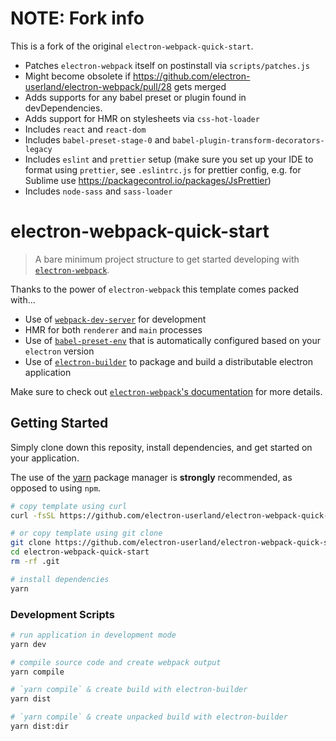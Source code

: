 # NOTE: Fork info

This is a fork of the original `electron-webpack-quick-start`.

- Patches `electron-webpack` itself on postinstall via `scripts/patches.js` 
- Might become obsolete if https://github.com/electron-userland/electron-webpack/pull/28 gets merged
- Adds supports for any babel preset or plugin found in devDependencies. 
- Adds support for HMR on stylesheets via `css-hot-loader`
- Includes `react` and `react-dom`
- Includes `babel-preset-stage-0` and `babel-plugin-transform-decorators-legacy`
- Includes `eslint` and `prettier` setup (make sure you set up your IDE to format using `prettier`, see `.eslintrc.js` for prettier config, e.g. for Sublime use https://packagecontrol.io/packages/JsPrettier)
- Includes `node-sass` and `sass-loader`

# electron-webpack-quick-start
> A bare minimum project structure to get started developing with [`electron-webpack`](https://github.com/electron-userland/electron-webpack).

Thanks to the power of `electron-webpack` this template comes packed with...

* Use of [`webpack-dev-server`](https://github.com/webpack/webpack-dev-server) for development
* HMR for both `renderer` and `main` processes
* Use of [`babel-preset-env`](https://github.com/babel/babel-preset-env) that is automatically configured based on your `electron` version
* Use of [`electron-builder`](https://github.com/electron-userland/electron-builder) to package and build a distributable electron application

Make sure to check out [`electron-webpack`'s documentation](https://webpack.electron.build/) for more details.

## Getting Started
Simply clone down this reposity, install dependencies, and get started on your application.

The use of the [yarn](https://yarnpkg.com/) package manager is **strongly** recommended, as opposed to using `npm`.

```bash
# copy template using curl
curl -fsSL https://github.com/electron-userland/electron-webpack-quick-start/archive/master.tar.gz | tar -xz --strip-components 1

# or copy template using git clone
git clone https://github.com/electron-userland/electron-webpack-quick-start.git
cd electron-webpack-quick-start
rm -rf .git

# install dependencies
yarn
```

### Development Scripts

```bash
# run application in development mode
yarn dev

# compile source code and create webpack output
yarn compile

# `yarn compile` & create build with electron-builder
yarn dist

# `yarn compile` & create unpacked build with electron-builder
yarn dist:dir
```
